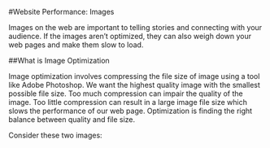 #Website Performance: Images

Images on the web are important to telling stories and connecting with your audience. If the images aren’t optimized, they can also weigh down your web pages and make them slow to load. 

##What is Image Optimization

Image optimization involves compressing the file size of image using a tool like Adobe Photoshop. We want the highest quality image with the smallest possible file size. Too much compression can impair the quality of the image. Too little compression can result in a large image file size which slows the performance of our web page. Optimization is finding the right balance between quality and file size.

Consider these two images:
